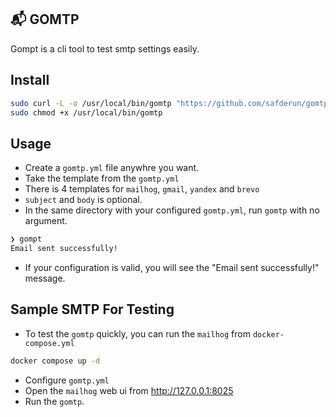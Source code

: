 ## 📬 GOMTP

Gompt is a cli tool to test smtp settings easily.

## Install

```bash
sudo curl -L -o /usr/local/bin/gomtp "https://github.com/safderun/gomtp/releases/latest/download/gomtp-$(uname -s)-$(uname -m)" && \
sudo chmod +x /usr/local/bin/gomtp
```

## Usage

- Create a `gomtp.yml` file anywhre you want.
- Take the template from the `gomtp.yml`
- There is 4 templates for `mailhog`, `gmail`, `yandex` and `brevo`
- `subject` and `body` is optional.
- In the same directory with your configured `gomtp.yml`, run `gomtp` with no argument.

```bash
❯ gompt
Email sent successfully!
```

- If your configuration is valid, you will see the "Email sent successfully!" message.

## Sample SMTP For Testing

- To test the `gomtp` quickly, you can run the `mailhog` from `docker-compose.yml`

```bash
docker compose up -d
```

- Configure `gomtp.yml`
- Open the `mailhog` web ui from http://127.0.0.1:8025
- Run the `gomtp`.
